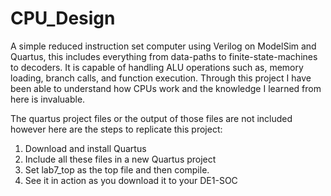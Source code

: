 # CPU_Design
A simple reduced instruction set computer using Verilog on ModelSim and Quartus, this includes everything from data-paths to finite-state-machines to decoders. It is capable of handling ALU operations such as, memory loading, branch calls, and function execution. Through this project I have been able to understand how CPUs work and the knowledge I learned from here is invaluable. 

The quartus project files or the output of those files are not included however here are the steps to replicate this project:
1. Download and install Quartus
2. Include all these files in a new Quartus project
3. Set lab7_top as the top file and then compile.
4. See it in action as you download it to your DE1-SOC
